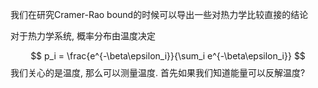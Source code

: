 我们在研究Cramer-Rao bound的时候可以导出一些对热力学比较直接的结论

对于热力学系统, 概率分布由温度决定

$$
p_i = \frac{e^{-\beta\epsilon_i}}{\sum_i e^{-\beta\epsilon_i}}
$$
我们关心的是温度, 那么可以测量温度. 首先如果我们知道能量可以反解温度?
